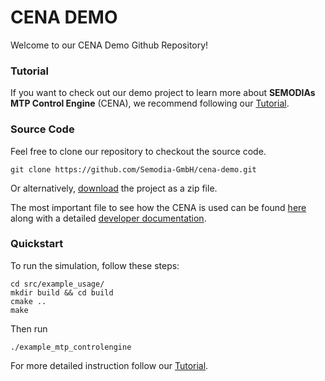 # CENA DEMO

Welcome to our CENA Demo Github Repository! 

### Tutorial

If you want to check out our demo project to learn more about **SEMODIAs MTP Control Engine** (CENA), we recommend following our [Tutorial](https://semodia-gmbh.github.io/cena-demo/20_tutorials/mtp_controlengine/mtp_example_demo/cena_example_intro.html).

### Source Code 

Feel free to clone our repository to checkout the source code. 
```
git clone https://github.com/Semodia-GmbH/cena-demo.git
```
Or alternatively, [download](https://github.com/Semodia-GmbH/cena-demo/archive/refs/heads/main.zip) the project as a zip file.


The most important file to see how the CENA is used can be found  [here](https://github.com/Semodia-GmbH/cena-demo/tree/main/cena_demo_code_linux/src/example_usage/example_mtp_controlengine.cpp) along with a detailed [developer documentation](https://semodia-gmbh.github.io/cena-demo/20_tutorials/mtp_controlengine/mtp_example_demo/example_mtp_controlengine.html#example-mtp-controlengine).

### Quickstart 

To run the simulation, follow these steps: 

```
cd src/example_usage/
mkdir build && cd build
cmake ..
make
```

Then run 
```
./example_mtp_controlengine
```

For more detailed instruction follow our [Tutorial](https://semodia-gmbh.github.io/cena-demo/20_tutorials/mtp_controlengine/mtp_example_demo/cena_example_intro.html). 
